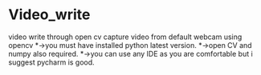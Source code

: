 # Video_write
video write through open cv 
capture video from default webcam using opencv
*->you must have installed python latest version. 
*->open CV and numpy also required. 
*->you can use any IDE as you are comfortable but i suggest pycharm is good.

